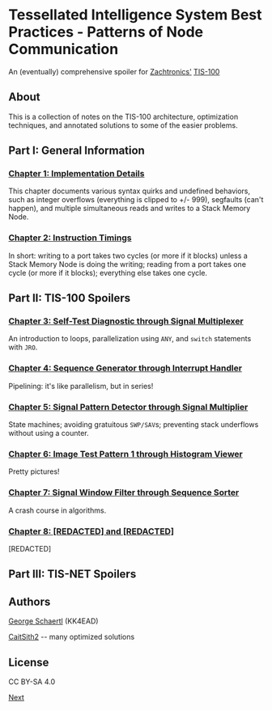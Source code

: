 # Tessellated Intelligence System Best Practices - Patterns of Node Communication

An (eventually) comprehensive spoiler for [Zachtronics'](http://www.zachtronics.com/) [TIS-100](http://www.zachtronics.com/tis-100/)

## About

This is a collection of notes on the TIS-100 architecture, optimization techniques, and annotated solutions to some of the easier problems.

## Part I: General Information

### [Chapter 1: Implementation Details](chapter01.md)

This chapter documents various syntax quirks and undefined behaviors, such as integer overflows (everything is clipped to +/- 999), segfaults (can't happen), and multiple simultaneous reads and writes to a Stack Memory Node.

### [Chapter 2: Instruction Timings](chapter02.md)

In short: writing to a port takes two cycles (or more if it blocks) unless a Stack Memory Node is doing the writing; reading from a port takes one cycle (or more if it blocks); everything else takes one cycle.

## Part II: TIS-100 Spoilers

### [Chapter 3: Self-Test Diagnostic through Signal Multiplexer](chapter03.md)

An introduction to loops, parallelization using `ANY`, and `switch` statements with `JRO`.

### [Chapter 4: Sequence Generator through Interrupt Handler](chapter04.md)

Pipelining: it's like parallelism, but in series!

### [Chapter 5: Signal Pattern Detector through Signal Multiplier](chapter05.md)

State machines; avoiding gratuitous `SWP/SAV`s; preventing stack underflows without using a counter.

### [Chapter 6: Image Test Pattern 1 through Histogram Viewer](chapter06.md)

Pretty pictures!

### [Chapter 7: Signal Window Filter through Sequence Sorter](chapter07.md)

A crash course in algorithms.

### [Chapter 8: [REDACTED] and [REDACTED]](chapter08.md)

[REDACTED]

## Part III: TIS-NET Spoilers

## Authors

[George Schaertl](https://github.com/kk4ead) (KK4EAD)

[CaitSith2](https://github.com/CaitSith2) -- many optimized solutions

## License

CC BY-SA 4.0

[Next](chapter01.md)
